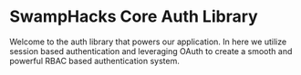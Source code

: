# SwampHacks Core Auth Library

Welcome to the auth library that powers our application. In here we utilize session based authentication and leveraging OAuth to create a smooth and powerful RBAC based authentication system.
